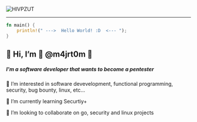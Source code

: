 ![HlVPZUT](https://user-images.githubusercontent.com/72045872/146442708-fdb22fd8-63f0-4f3f-9d78-dd13b4d6250b.jpg)

----

```rust
fn main() {
    println!(" --->  Hello World! :D  <--- ");
}
```

## 👋 Hi, I’m 🚀 @m4jrt0m 🚀
##### I'm a software developer that wants to become a pentester

👀 I’m interested in software devevelopment, functional programming, security, bug bounty, linux, etc...
    
🌱 I’m currently learning Securtiy+

💞️ I’m looking to collaborate on go, security and linux projects

<!---
m4jrt0m/m4jrt0m is a ✨ special ✨ repository because its `README.md` (this file) appears on your GitHub profile.
You can click the Preview link to take a look at your changes.
--->
